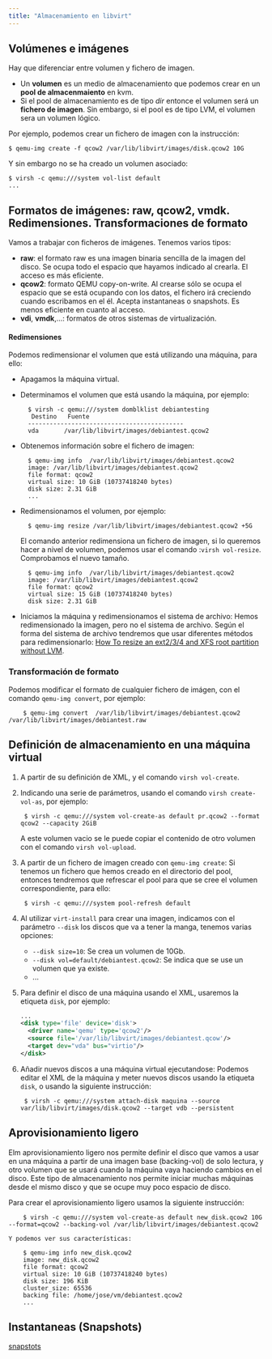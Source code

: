 ```yaml
---
title: "Almacenamiento en libvirt"
---
```


## Volúmenes e imágenes

Hay que diferenciar entre volumen y fichero de imagen. 

* Un **volumen** es un medio de almacenamiento que podemos crear en un **pool de almacenmaiento** en kvm.
* Si el pool de almacenamiento es de tipo *dir* entonce el volumen será un **fichero de imagen**. Sin embargo, si el pool es de tipo LVM, el volumen sera un volumen lógico.

Por ejemplo, podemos crear un fichero de imagen con la instrucción:

    $ qemu-img create -f qcow2 /var/lib/libvirt/images/disk.qcow2 10G

Y sin embargo no se ha creado un volumen asociado:

    $ virsh -c qemu:///system vol-list default
    ...

## Formatos de imágenes: raw, qcow2, vmdk. Redimensiones. Transformaciones de formato

Vamos a trabajar con ficheros de imágenes. Tenemos varios tipos:

* **raw**: el formato raw es una imagen binaria sencilla de la imagen del disco. Se ocupa todo el espacio que hayamos indicado al crearla. El acceso es más eficiente.
* **qcow2**: formato QEMU copy-on-write. Al crearse sólo se ocupa el espacio que se está ocupando con los datos, el fichero irá creciendo cuando escribamos en el él. Acepta instantaneas o snapshots. Es menos eficiente en cuanto al acceso.
* **vdi**, **vmdk**,...: formatos de otros sistemas de virtualización.

#### Redimensiones

Podemos redimensionar el volumen que está utilizando una máquina, para ello:

* Apagamos la máquina virtual.
* Determinamos el volumen que está usando la máquina, por ejemplo:

        $ virsh -c qemu:///system domblklist debiantesting
         Destino   Fuente
        -------------------------------------------
        vda       /var/lib/libvirt/images/debiantest.qcow2

* Obtenemos información sobre el fichero de imagen:

        $ qemu-img info  /var/lib/libvirt/images/debiantest.qcow2
        image: /var/lib/libvirt/images/debiantest.qcow2
        file format: qcow2
        virtual size: 10 GiB (10737418240 bytes)
        disk size: 2.31 GiB
        ...

* Redimensionamos el volumen, por ejemplo:

        $ qemu-img resize /var/lib/libvirt/images/debiantest.qcow2 +5G
    
    El comando anterior redimensiona un fichero de imagen, si lo queremos hacer a nivel de volumen, podemos usar el comando :`virsh vol-resize`. Comprobamos el nuevo tamaño.

        $ qemu-img info  /var/lib/libvirt/images/debiantest.qcow2
        image: /var/lib/libvirt/images/debiantest.qcow2
        file format: qcow2
        virtual size: 15 GiB (10737418240 bytes)
        disk size: 2.31 GiB

* Iniciamos la máquina y redimensionamos el sistema de archivo: Hemos redimensionado la imagen, pero no el sistema de archivo. Según el forma del sistema de archivo tendremos que usar diferentes métodos para redimensionarlo: [How To resize an ext2/3/4 and XFS root partition without LVM](https://computingforgeeks.com/resize-ext-and-xfs-root-partition-without-lvm/).

### Transformación de formato

Podemos modificar el formato de cualquier fichero de imágen, con el comando `qemu-img convert`, por ejemplo:

        $ qemu-img convert  /var/lib/libvirt/images/debiantest.qcow2  /var/lib/libvirt/images/debiantest.raw

## Definición de almacenamiento en una máquina virtual

1. A partir de su definición de XML, y el comando `virsh vol-create`.
2. Indicando una serie de parámetros, usando el comando `virsh create-vol-as`, por ejemplo:

        $ virsh -c qemu:///system vol-create-as default pr.qcow2 --format qcow2 --capacity 2GiB

    A este volumen vacio se le puede copiar el contenido de otro volumen con el comando `virsh vol-upload`.

3. A partir de un fichero de imagen creado con `qemu-img create`: Si tenemos un fichero que hemos creado en el directorio del pool, entonces tendremos que refrescar el pool para que se cree el volumen correspondiente, para ello: 

        $ virsh -c qemu:///system pool-refresh default

4. Al utilizar `virt-install` para crear una imagen, indicamos con el parámetro `--disk` los discos que va a tener la manga, tenemos varias opciones:

    * `--disk size=10`: Se crea un volumen de 10Gb.
    * `--disk vol=default/debiantest.qcow2`: Se indica que se use un volumen que ya existe.
    * ...

5. Para definir el disco de una máquina usando el XML, usaremos la etiqueta `disk`, por ejemplo:

    ```xml
    ...
    <disk type='file' device='disk'>
      <driver name='qemu' type='qcow2'/>
      <source file='/var/lib/libvirt/images/debiantest.qcow'/>
      <target dev="vda" bus="virtio"/>
    </disk>
    ```
6. Añadir nuevos discos a una máquina virtual ejecutandose: Podemos editar el XML de la máquina y meter nuevos discos usando la etiqueta `disk`, o usando la siguiente instrucción:

        $ virsh -c qemu:///system attach-disk maquina --source var/lib/libvirt/images/disk.qcow2 --target vdb --persistent


## Aprovisionamiento ligero

Elm aprovisionamiento ligero nos permite definir el disco que vamos a usar en una máquina a partir de una imagen base (backing-vol) de solo lectura, y otro volumen que se usará cuando la máquina vaya haciendo cambios en el disco. Este tipo de almacenamiento nos permite iniciar muchas máquinas desde el mismo disco y que se ocupe muy poco espacio de disco.

Para crear el aprovisionamiento ligero usamos la siguiente instrucción:

        $ virsh -c qemu:///system vol-create-as default new_disk.qcow2 10G --format=qcow2 --backing-vol /var/lib/libvirt/images/debiantest.qcow2 
    
    Y podemos ver sus características:

        $ qemu-img info new_disk.qcow2 
        image: new_disk.qcow2
        file format: qcow2
        virtual size: 10 GiB (10737418240 bytes)
        disk size: 196 KiB
        cluster_size: 65536
        backing file: /home/jose/vm/debiantest.qcow2
        ...


## Instantaneas (Snapshots)

[snapstots](https://www.cyberciti.biz/faq/how-to-create-create-snapshot-in-linux-kvm-vmdomain/)